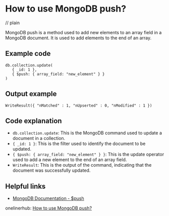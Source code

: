 # How to use MongoDB push?
// plain

MongoDB push is a method used to add new elements to an array field in a MongoDB document. It is used to add elements to the end of an array.

## Example code

```
db.collection.update(
   { _id: 1 },
   { $push: { array_field: "new_element" } }
)
```

## Output example

```
WriteResult({ "nMatched" : 1, "nUpserted" : 0, "nModified" : 1 })
```

## Code explanation

- `db.collection.update`: This is the MongoDB command used to update a document in a collection.
- `{ _id: 1 }`: This is the filter used to identify the document to be updated.
- `{ $push: { array_field: "new_element" } }`: This is the update operator used to add a new element to the end of an array field.
- `WriteResult`: This is the output of the command, indicating that the document was successfully updated.

## Helpful links
- [MongoDB Documentation - $push](https://docs.mongodb.com/manual/reference/operator/update/push/)

onelinerhub: [How to use MongoDB push?](https://onelinerhub.com/mongodb/how-to-use-mongodb-push)